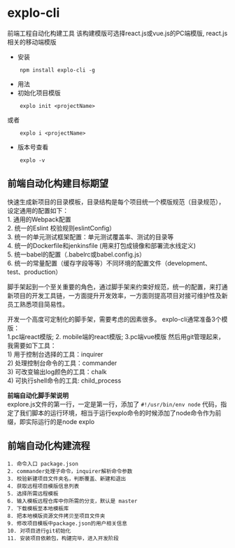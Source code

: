 # explo-cli

前端工程自动化构建工具
该构建模版可选择react.js或vue.js的PC端模版, react.js相关的移动端模版

* 安装 
```
    npm install explo-cli -g
```    

* 用法
* 初始化项目模版
```
    explo init <projectName>
```
或者
```
    explo i <projectName>
```

* 版本号查看
```
    explo -v
```    

## 前端自动化构建目标期望
快速生成新项目的目录模板，目录结构是每个项目统一个模版规范（目录规范），设定通用的配置如下：  
    1. 通用的Webpack配置  
    2. 统一的Eslint 校验规则eslintConfig）   
    3. 统一的单元测试框架配置：单元测试覆盖率、测试的目录等   
    4. 统一的Dockerfile和jenkinsfile (用来打包成镜像和部署流水线定义)   
    5. 统一babel的配置（.babelrc或babel.config.js）   
    6. 统一的常量配置（缓存字段等等）不同环境的配置文件（development、test、production）   

脚手架起到一个至关重要的角色，通过脚手架来约束好规范，统一的配置，来打通新项目的开发工具链，一方面提升开发效率，一方面则提高项目对接可维护性及新员工熟悉项目简易性。

开发一个高度可定制化的脚手架，需要考虑的因素很多。 explo-cli通常准备3个模版：  
    1.pc端react模版;   2. mobile端的react模版;   3.pc端vue模版 
然后用git管理起来，我需要如下工具：  \
    1) 用于控制台选择的工具：inquirer  \
    2) 处理控制台命令的工具：commander \
    3) 可改变输出log颜色的工具：chalk  \
    4) 可执行shell命令的工具: child_process   

**前端自动化脚手架说明**    
explore.js文件的第一行，一定是第一行，添加了
`#!/usr/bin/env node`
代码，指定了我们脚本的运行环境，相当于运行explo命令的时候添加了node命令作为前缀，即实际运行的是node explo

## 前端自动化构建流程  
    1. 命令入口 package.json  
    2. commander处理子命令，inquirer解析命令参数  
    3. 校验新建项目文件夹名，判断覆盖、新建和退出  
    4. 获取远程项目模版信息列表   
    5. 选择所需远程模板  
    6. 输入模板远程仓库中你所需的分支，默认是 master  
    7. 下载模板至本地模板库                        
    8. 把本地模版资源文件拷贝至项目文件夹             
    9. 修改项目模板中package.json的用户相关信息      
    10. 对项目进行git初始化                    
    11. 安装项目依赖包，构建完毕，进入开发阶段  
